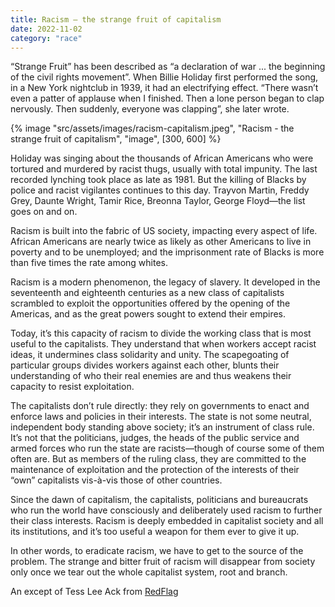 ```yaml
---
title: Racism — the strange fruit of capitalism
date: 2022-11-02
category: "race"
---
```


“Strange Fruit” has been described as “a declaration of war ... the beginning of the civil rights movement”. When Billie Holiday first performed the song, in a New York nightclub in 1939, it had an electrifying effect. “There wasn’t even a patter of applause when I finished. Then a lone person began to clap nervously. Then suddenly, everyone was clapping”, she later wrote.

<!-- excerpt -->

{% image "src/assets/images/racism-capitalism.jpeg", "Racism - the strange fruit of capitalism", "image", [300, 600] %}

Holiday was singing about the thousands of African Americans who were tortured and murdered by racist thugs, usually with total impunity. The last recorded lynching took place as late as 1981. But the killing of Blacks by police and racist vigilantes continues to this day. Trayvon Martin, Freddy Grey, Daunte Wright, Tamir Rice, Breonna Taylor, George Floyd—the list goes on and on.

Racism is built into the fabric of US society, impacting every aspect of life. African Americans are nearly twice as likely as other Americans to live in poverty and to be unemployed; and the imprisonment rate of Blacks is more than five times the rate among whites.

Racism is a modern phenomenon, the legacy of slavery. It developed in the seventeenth and eighteenth centuries as a new class of capitalists scrambled to exploit the opportunities offered by the opening of the Americas, and as the great powers sought to extend their empires.

Today, it’s this capacity of racism to divide the working class that is most useful to the capitalists. They understand that when workers accept racist ideas, it undermines class solidarity and unity. The scapegoating of particular groups divides workers against each other, blunts their understanding of who their real enemies are and thus weakens their capacity to resist exploitation.

The capitalists don’t rule directly: they rely on governments to enact and enforce laws and policies in their interests. The state is not some neutral, independent body standing above society; it’s an instrument of class rule. It’s not that the politicians, judges, the heads of the public service and armed forces who run the state are racists—though of course some of them often are. But as members of the ruling class, they are committed to the maintenance of exploitation and the protection of the interests of their “own” capitalists vis-à-vis those of other countries.

Since the dawn of capitalism, the capitalists, politicians and bureaucrats who run the world have consciously and deliberately used racism to further their class interests. Racism is deeply embedded in capitalist society and all its institutions, and it’s too useful a weapon for them ever to give it up.

In other words, to eradicate racism, we have to get to the source of the problem. The strange and bitter fruit of racism will disappear from society only once we tear out the whole capitalist system, root and branch.

An except of Tess Lee Ack from [RedFlag](https://redflag.org.au/article/racism-strange-fruit-capitalism?)
